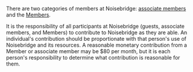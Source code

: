 There are two categories of members at Noisebridge: [associate members](./associate_members.md) and the [Members](./members.md). 

It is the responsibility of all participants at Noisebridge (guests, associate members, and Members) to contribute to Noisebridge as they are able. An individual's contribution should be proportionate with that person's use of Noisebridge and its resources. A reasonable monetary contribution from a Member or associate member may be $80 per month, but it is each person's responsibility to determine what contribution is reasonable for them.

